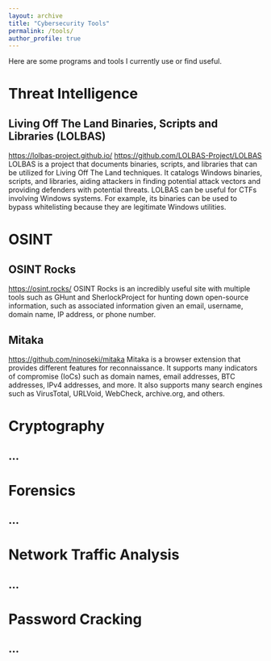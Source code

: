 ```yaml
---
layout: archive
title: "Cybersecurity Tools"
permalink: /tools/
author_profile: true
---
```


Here are some programs and tools I currently use or find useful.

# Threat Intelligence
## Living Off The Land Binaries, Scripts and Libraries (LOLBAS)
https://lolbas-project.github.io/
https://github.com/LOLBAS-Project/LOLBAS
LOLBAS is a project that documents binaries, scripts, and libraries that can be utilized for Living Off The Land techniques. It catalogs Windows binaries, scripts, and libraries, aiding attackers in finding potential attack vectors and providing defenders with potential threats. LOLBAS can be useful for CTFs involving Windows systems. For example, its binaries can be used to bypass whitelisting because they are legitimate Windows utilities.

# OSINT
## OSINT Rocks
https://osint.rocks/
OSINT Rocks is an incredibly useful site with multiple tools such as GHunt and SherlockProject for hunting down open-source information, such as associated information given an email, username, domain name, IP address, or phone number.

## Mitaka
https://github.com/ninoseki/mitaka
Mitaka is a browser extension that provides different features for reconnaissance. It supports many indicators of compromise (IoCs) such as domain names, email addresses, BTC addresses, IPv4 addresses, and more. It also supports many search engines such as VirusTotal, URLVoid, WebCheck, archive.org, and others.

# Cryptography
## ...

# Forensics
## ...

# Network Traffic Analysis
## ...

# Password Cracking
## ...

